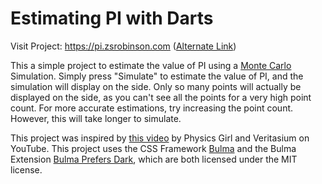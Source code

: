 # Estimating PI with Darts

Visit Project: https://pi.zsrobinson.com ([Alternate Link](https://zsrobinson.github.io/pi))

This a simple project to estimate the value of PI using a [Monte Carlo](https://en.wikipedia.org/wiki/Monte_Carlo_method) Simulation. Simply press "Simulate" to estimate the value of PI, and the simulation will display on the side. Only so many points will actually be displayed on the side, as you can't see all the points for a very high point count. For more accurate estimations, try increasing the point count. However, this will take longer to simulate.

This project was inspired by [this video](https://youtu.be/M34TO71SKGk) by Physics Girl and Veritasium on YouTube. This project uses the CSS Framework [Bulma](https://bulma.io/) and the Bulma Extension [Bulma Prefers Dark](https://github.com/jloh/bulma-prefers-dark), which are both licensed under the MIT license.
